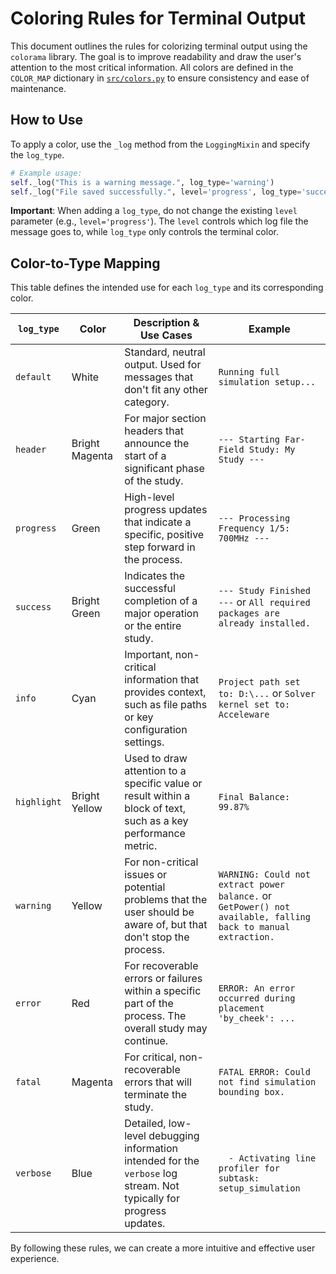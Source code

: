 # Coloring Rules for Terminal Output

This document outlines the rules for colorizing terminal output using the `colorama` library. The goal is to improve readability and draw the user's attention to the most critical information. All colors are defined in the `COLOR_MAP` dictionary in [`src/colors.py`](https://github.com/rwydaegh/goliat/blob/master/src/colors.py) to ensure consistency and ease of maintenance.

## How to Use

To apply a color, use the `_log` method from the `LoggingMixin` and specify the `log_type`.

```python
# Example usage:
self._log("This is a warning message.", log_type='warning')
self._log("File saved successfully.", level='progress', log_type='success')
```

**Important**: When adding a `log_type`, do not change the existing `level` parameter (e.g., `level='progress'`). The `level` controls which log file the message goes to, while `log_type` only controls the terminal color.

## Color-to-Type Mapping

This table defines the intended use for each `log_type` and its corresponding color.

| `log_type`  | Color         | Description & Use Cases                                                                                             | Example                                                                                                                            |
|-------------|---------------|---------------------------------------------------------------------------------------------------------------------|------------------------------------------------------------------------------------------------------------------------------------|
| `default`   | White         | Standard, neutral output. Used for messages that don't fit any other category.                                      | `Running full simulation setup...`                                                                                                 |
| `header`    | Bright Magenta| For major section headers that announce the start of a significant phase of the study.                                | `--- Starting Far-Field Study: My Study ---`                                                                                       |
| `progress`  | Green         | High-level progress updates that indicate a specific, positive step forward in the process.                           | `--- Processing Frequency 1/5: 700MHz ---`                                                                                         |
| `success`   | Bright Green  | Indicates the successful completion of a major operation or the entire study.                                       | `--- Study Finished ---` or `All required packages are already installed.`                                                         |
| `info`      | Cyan          | Important, non-critical information that provides context, such as file paths or key configuration settings.        | `Project path set to: D:\...` or `Solver kernel set to: Acceleware`                                                                |
| `highlight` | Bright Yellow | Used to draw attention to a specific value or result within a block of text, such as a key performance metric.        | `Final Balance: 99.87%`                                                                                                            |
| `warning`   | Yellow        | For non-critical issues or potential problems that the user should be aware of, but that don't stop the process.     | `WARNING: Could not extract power balance.` or `GetPower() not available, falling back to manual extraction.`                    |
| `error`     | Red           | For recoverable errors or failures within a specific part of the process. The overall study may continue.             | `ERROR: An error occurred during placement 'by_cheek': ...`                                                                        |
| `fatal`     | Magenta       | For critical, non-recoverable errors that will terminate the study.                                                 | `FATAL ERROR: Could not find simulation bounding box.`                                                                             |
| `verbose`   | Blue          | Detailed, low-level debugging information intended for the `verbose` log stream. Not typically for progress updates.  | `  - Activating line profiler for subtask: setup_simulation`                                                                       |

By following these rules, we can create a more intuitive and effective user experience.